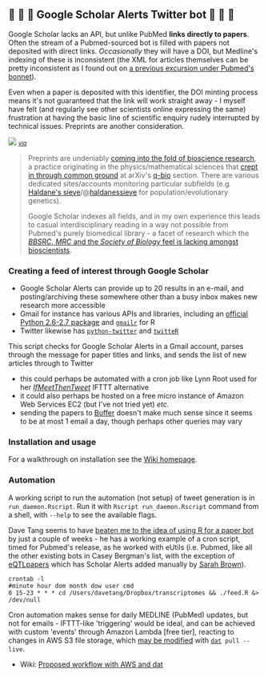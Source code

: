 ## :mag_right: :hatched_chick: :page_with_curl: Google Scholar Alerts Twitter bot :page_with_curl: :hatched_chick: :mag_right:

Google Scholar lacks an API, but unlike PubMed **links directly to papers**. Often the stream of a Pubmed-sourced bot is filled with papers not deposited with direct links. *Occasionally* they will have a DOI, but Medline's indexing of these is inconsistent (the XML for articles themselves can be pretty inconsistent as I found out on [a previous excursion under Pubmed's bonnet](https://github.com/lmmx/watir-paper-scanner)).

Even when a paper is deposited with this identifier, the DOI minting process means it's not guaranteed that the link will work straight away - I myself have felt (and regularly see other scientists online expressing the same) frustration at having the basic line of scientific enquiry rudely interrupted by technical issues. Preprints are another consideration.

[![](https://pbs.twimg.com/media/Bd3Hj2GCIAABX-E.jpg)](http://arxiv.org/year/q-bio/13) <small>*[via](https://twitter.com/nextgenseek/status/422713358668668929)*</small>

> Preprints are undeniably [coming into the fold of bioscience research](https://www.youtube.com/watch?v=G1ffCDBPiOA), a practice originating in the physics/mathematical sciences that [crept in through common ground](https://twitter.com/leonidkruglyak/status/335422823025741826) at arXiv's [q-bio](http://arxiv.org/archive/q-bio) section. There are various dedicated sites/accounts monitoring particular subfields (e.g. [Haldane's sieve](haldanessieve.org)/@[haldanessieve](https://twitter.com/haldanessieve) for population/evolutionary genetics).
>
> Google Scholar indexes all fields, and in my own experience this leads to casual interdisciplinary reading in a way not possible from Pubmed's purely biomedical library - a facet of research which the [*BBSRC*, *MRC* and the *Society of Biology* feel is lacking amongst bioscientists](http://www.bbsrc.ac.uk/news/people-skills-training/2015/150204-n-report-vulnerable-research-skills-capabilities.aspx).

### Creating a feed of interest through Google Scholar

* Google Scholar Alerts can provide up to 20 results in an e-mail, and posting/archiving these somewhere other than a busy inbox makes new research more accessible
* Gmail for instance has various APIs and libraries, including an [official Python 2.6-2.7 package](https://developers.google.com/api-client-library/python/apis/gmail/v1) and [`gmailr`](https://github.com/jimhester/gmailr) for R
* Twitter likewise has [`python-twitter`](https://github.com/bear/python-twitter) and [`twitteR`](https://github.com/geoffjentry/twitteR)

This script checks for Google Scholar Alerts in a Gmail account, parses through the message for paper titles and links, and sends the list of new articles through to Twitter

* this could perhaps be automated with a cron job like Lynn Root used for her [*IfMeetThenTweet*](https://github.com/econchick/IfMeetThenTweet/) IFTTT alternative
* it could also perhaps be hosted on a free micro instance of Amazon Web Services EC2 (but I've not tried yet) *etc.*
* sending the papers to [Buffer](https://bufferapp.com/guides) doesn't make much sense since it seems to be at most 1 email a day, though perhaps other queries may vary

### Installation and usage

For a walkthrough on installation see the [Wiki homepage](https://github.com/lmmx/scholaRdaemon/wiki).

### Automation

A working script to run the automation (not setup) of tweet generation is in `run_daemon.Rscript`. Run it with `Rscript run_daemon.Rscript` command from a shell, with `--help` to see the available flags.

Dave Tang seems to have [beaten me to the idea of using R for a paper bot](http://davetang.org/muse/2015/01/31/transcriptome-feed-using-r/) by just a couple of weeks - he has a working example of a cron script, timed for Pubmed's release, as he worked with eUtils (i.e. Pubmed, like all the other existing bots in Casey Bergman's list, with the exception of [eQTLpapers](https://twitter.com/eQTL_papers) which has Scholar Alerts added manually by [Sarah Brown](https://twitter.com/sarahfbrooks)).

```cron
crontab -l
#minute hour dom month dow user cmd
0 15-23 * * * cd /Users/davetang/Dropbox/transcriptomes && ./feed.R &> /dev/null
```

Cron automation makes sense for daily MEDLINE (PubMed) updates, but not for emails - IFTTT-like 'triggering' would be ideal, and can be achieved with custom 'events' through Amazon Lambda [free tier], reacting to changes in AWS S3 file storage, which [may be modified](https://github.com/jb55/s3-blob-store) with [`dat`](http://dat-data.com/)` pull --live`.

* Wiki: [Proposed workflow with AWS and dat](https://github.com/lmmx/scholaRdaemon/wiki/Draft-workflow-with-AWS-and-dat)
